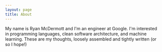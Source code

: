 ```yaml
---
layout: page
title: About
---
```


My name is Ryan McDermott and I'm an engineer at Google. I'm interested in programming languages,
clean software architecture, and machine learning. These are my thoughts, loosely assembled
and tightly written (or so I hope!)
